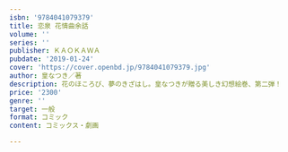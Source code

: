 ```yaml
---
isbn: '9784041079379'
title: 恋泉 花情曲余話
volume: ''
series: ''
publisher: ＫＡＯＫＡＷＡ
pubdate: '2019-01-24'
cover: 'https://cover.openbd.jp/9784041079379.jpg'
author: 皇なつき／著
description: 花のほころび、夢のきざはし。皇なつきが贈る美しき幻想絵巻、第二弾！
price: '2300'
genre: ''
target: 一般
format: コミック
content: コミックス・劇画

---
```

